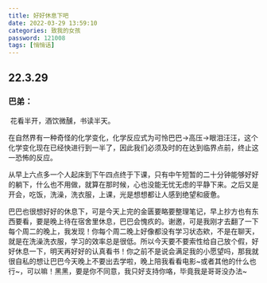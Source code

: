 ```yaml
---
title: 好好休息下吧
date: 2022-03-29 13:59:10
categories: 致我的女孩
password: 121008 
tags: [悄悄话]
---
```


## 22.3.29

### 巴弟：

​		花看半开，酒饮微醺，书读半天。

​		在自然界有一种奇怪的化学变化，化学反应式为可怜巴巴→高压→眼泪汪汪，这个化学变化现在已经快进行到一半了，因此我们必须及时的在达到临界点前，终止这一恐怖的反应。

​		从早上六点多一个人起床到下午四点终于下课，只有中午短暂的二十分钟能够好好的躺下，什么也不用做，就算在那时候，心也没能无忧无虑的平静下来。之后又是开会，吃饭，洗澡，洗衣服，上课，光是想想都让人感到绝望和疲惫。

​		巴巴也很想好好的休息下，可是今天上完的金匮要略要整理笔记，早上抄方也有东西要看，要是晚上待在宿舍里休息，巴巴会愧疚的。谢邀，可是我刚才去翻了一下每个周二的晚上，我发现！你每个周二晚上好像都没有学习状态欸，不是在聊天，就是在洗澡洗衣服，学习的效率总是很低。所以今天要不要索性给自己放个假，好好休息一下，明天再好好的认真看书！你之前不是说会满足我的小愿望吗，那我就很自私的想让巴巴今天晚上不要出去学啦，晚上陪我看看电影~或者其他的什么也行~，可以嘛！黑黑，要是你不同意，我只好支持你咯，毕竟我是哥哥没办法~

